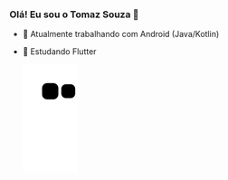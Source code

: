 ### Olá! Eu sou o Tomaz Souza 👋

- 🔭 Atualmente trabalhando com Android (Java/Kotlin)
- 🌱 Estudando Flutter



  ![Snake animation](https://github.com/rafaballerini/rafaballerini/blob/output/github-contribution-grid-snake.svg)
